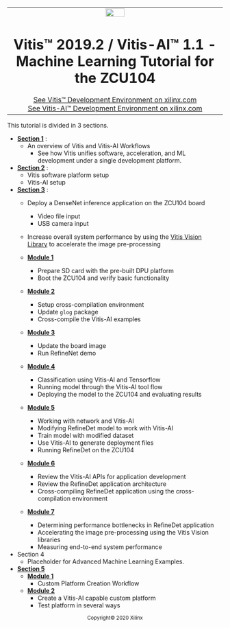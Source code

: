 <table width="100%">
 <tr width="100%">
    <td align="center"><img src="https://www.xilinx.com/content/dam/xilinx/imgs/press/media-kits/corporate/xilinx-logo.png" width="30%"/><h1>Vitis™ 2019.2 / Vitis-AI™ 1.1 - Machine Learning Tutorial for the ZCU104</h1>
    <a href="https://www.xilinx.com/products/design-tools/vitis.html">See Vitis™ Development Environment on xilinx.com</br></a>
    <a href="https://www.xilinx.com/products/design-tools/vitis/vitis-ai.html">See Vitis-AI™ Development Environment on xilinx.com</a>
    </td>
 </tr>
</table>

This tutorial is divided in 3 sections.
* [**Section 1**](./Section_1-Workflows) :
  + An overview of Vitis and Vitis-AI Workflows
    * See how Vitis unifies software, acceleration, and ML development under a single development platform.
* [**Section 2**](./Section_2-System_Setup) :
  + Vitis software platform setup
  + Vitis-AI setup
* [**Section 3**](./Section_3-Basic/Module_1) :
  + Deploy a DenseNet inference application on the ZCU104 board
    - Video file input
    - USB camera input
  + Increase overall system performance by using the [Vitis Vision Library](https://www.xilinx.com/products/design-tools/vitis/vitis-libraries/vitis-vision.html) to accelerate the image pre-processing

  + [**Module 1**](./Section_3-Basic/Module_1)
    * Prepare SD card with the pre-built DPU platform
    * Boot the ZCU104 and verify basic functionality
  + [**Module 2**](./Section_3-Basic/Module_2)
    * Setup cross-compilation environment
    * Update <code>glog</code> package
    * Cross-compile the Vitis-AI examples
  + [**Module 3**](./Section_3-Basic/Module_3)
    * Update the board image
    * Run RefineNet demo
  + [**Module 4**](./Section_3-Basic/Module_4)
    * Classification using Vitis-AI and Tensorflow
    * Running model through the Vitis-AI tool flow
    * Deploying the model to the ZCU104 and evaluating results
  + [**Module 5**](./Section_3-Basic/Module_5)
    * Working with network and Vitis-AI
    * Modifying RefineDet model to work with Vitis-AI
    * Train model with modified dataset
    * Use Vitis-AI to generate deployment files
    * Running RefineDet on the ZCU104
  + [**Module 6**](./Section_3-Basic/Module_6)
    * Review the Vitis-AI APIs for application development
    * Review the RefineDet application architecture
    * Cross-compiling RefineDet application using the cross-compilation environment
  + [**Module 7**](./Section_3-Basic/Module_7)
    * Determining performance bottlenecks in RefineDet application
    * Accelerating the image pre-processing using the Vitis Vision libraries
    * Measuring end-to-end system performance
* Section 4
  * Placeholder for Advanced Machine Learning Examples.
* [**Section 5**](./Section_5-Platform_Creation/README.md)
  * [**Module 1**](./Section_5-Platform_Creation/Module_1/README.md)
    * Custom Platform Creation Workflow
  * [**Module 2**](./Section_5-Platform_Creation/Module_2/README.md)
    * Create a Vitis-AI capable custom platform
    * Test platform in several ways

<p align="center"><sup>Copyright&copy; 2020 Xilinx</sup></p>
